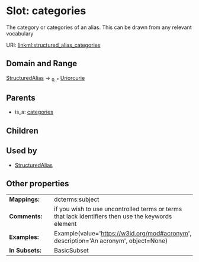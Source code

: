 
# Slot: categories


The category or categories of an alias. This can be drawn from any relevant vocabulary

URI: [linkml:structured_alias_categories](https://w3id.org/linkml/structured_alias_categories)


## Domain and Range

[StructuredAlias](StructuredAlias.md) &#8594;  <sub>0..\*</sub> [Uriorcurie](types/Uriorcurie.md)

## Parents

 *  is_a: [categories](categories.md)

## Children


## Used by

 * [StructuredAlias](StructuredAlias.md)

## Other properties

|  |  |  |
| --- | --- | --- |
| **Mappings:** | | dcterms:subject |
| **Comments:** | | if you wish to use uncontrolled terms or terms that lack identifiers then use the keywords element |
| **Examples:** | | Example(value='https://w3id.org/mod#acronym', description='An acronym', object=None) |
| **In Subsets:** | | BasicSubset |

